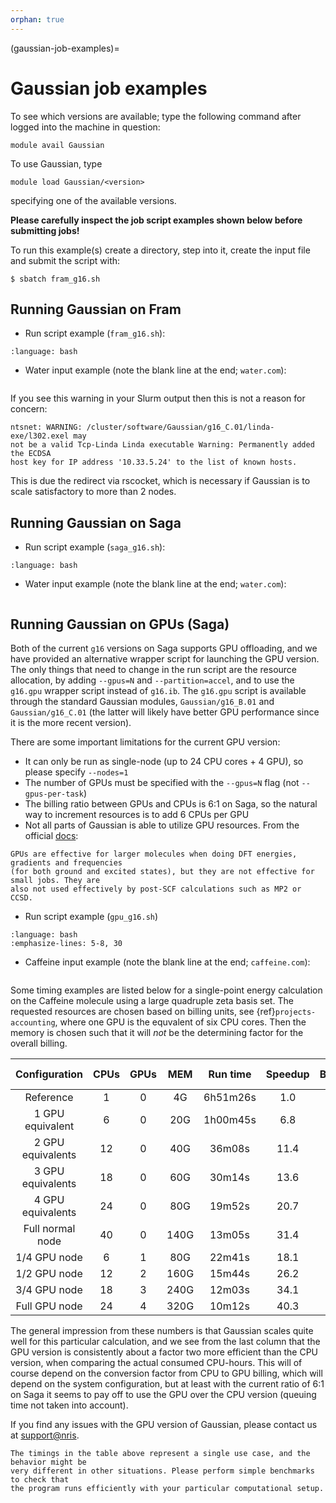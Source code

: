 ```yaml
---
orphan: true
---
```


(gaussian-job-examples)=

# Gaussian job examples

To see which versions are available; type the following command after logged into the machine in question:

    module avail Gaussian

To use Gaussian, type

    module load Gaussian/<version>

specifying one of the available versions.

**Please carefully inspect the job script examples shown below before submitting jobs!**

To run this example(s) create a directory, step into it, create the input file and submit the script with:

	$ sbatch fram_g16.sh


## Running Gaussian on Fram

- Run script example (`fram_g16.sh`):

```{literalinclude} fram_g16.sh
:language: bash
```

- Water input example (note the blank line at the end; `water.com`):

```{literalinclude} water.com
```

If you see this warning in your Slurm output then this is not a reason for concern:
```text
ntsnet: WARNING: /cluster/software/Gaussian/g16_C.01/linda-exe/l302.exel may
not be a valid Tcp-Linda Linda executable Warning: Permanently added the ECDSA
host key for IP address '10.33.5.24' to the list of known hosts.
```
This is due the redirect via rscocket, which is necessary
if Gaussian is to scale satisfactory to more than 2 nodes.


## Running Gaussian on Saga

- Run script example (`saga_g16.sh`):

```{literalinclude} saga_g16.sh
:language: bash
```

- Water input example (note the blank line at the end; `water.com`):

```{literalinclude} water.com
```

## Running Gaussian on GPUs (Saga)

Both of the current `g16` versions on Saga supports GPU offloading, and we have provided
an alternative wrapper script for launching the GPU version. The only things that
need to change in the run script are the resource allocation, by adding `--gpus=N`
and `--partition=accel`, and to use the `g16.gpu` wrapper script instead of `g16.ib`.
The `g16.gpu` script is available through the standard Gaussian modules, `Gaussian/g16_B.01`
and `Gaussian/g16_C.01` (the latter will likely have better GPU performance since it is
the more recent version).

There are some important limitations for the current GPU version:

- It can only be run as single-node (up to 24 CPU cores + 4 GPU), so please specify `--nodes=1`
- The number of GPUs must be specified with the `--gpus=N` flag (not `--gpus-per-task`)
- The billing ratio between GPUs and CPUs is 6:1 on Saga, so the natural way to increment
resources is to add 6 CPUs per GPU
- Not all parts of Gaussian is able to utilize GPU resources. From the official [docs](https://gaussian.com/gpu/):
```text
GPUs are effective for larger molecules when doing DFT energies, gradients and frequencies
(for both ground and excited states), but they are not effective for small jobs. They are
also not used effectively by post-SCF calculations such as MP2 or CCSD.
```

 - Run script example (`gpu_g16.sh`)
```{literalinclude} gpu_g16.sh
:language: bash
:emphasize-lines: 5-8, 30
```

- Caffeine input example (note the blank line at the end; `caffeine.com`):

```{literalinclude} caffeine.com
```

Some timing examples are listed below for a single-point energy calculation on the
Caffeine molecule using a large quadruple zeta basis set. The requested resources are
chosen based on billing units, see {ref}`projects-accounting`, where one GPU is the
equvalent of six CPU cores. Then the memory is chosen such that it will *not* be the
determining factor for the overall billing.

|   Configuration        | CPUs     | GPUs   | MEM       | Run time      | Speedup   | Billing   | CPU-hrs      |
|:----------------------:|:--------:|:------:|:---------:|:-------------:|:---------:|:---------:|:------------:|
|   Reference            | 1        | 0      |      4G   |  6h51m26s     |   1.0     |     1     |    6.9       |
|   1 GPU equivalent     | 6        | 0      |     20G   |  1h00m45s     |   6.8     |     6     |    6.1       |
|   2 GPU equivalents    | 12       | 0      |     40G   |    36m08s     |  11.4     |    12     |    7.2       |
|   3 GPU equivalents    | 18       | 0      |     60G   |    30m14s     |  13.6     |    18     |    9.1       |
|   4 GPU equivalents    | 24       | 0      |     80G   |    19m52s     |  20.7     |    24     |    7.9       |
|   Full normal node     | 40       | 0      |    140G   |    13m05s     |  31.4     |    40     |    8.7       |
|   1/4 GPU node         | 6        | 1      |     80G   |    22m41s     |  18.1     |     6     |    2.3       |
|   1/2 GPU node         | 12       | 2      |    160G   |    15m44s     |  26.2     |    12     |    3.1       |
|   3/4 GPU node         | 18       | 3      |    240G   |    12m03s     |  34.1     |    18     |    3.6       |
|   Full GPU node        | 24       | 4      |    320G   |    10m12s     |  40.3     |    24     |    4.1       |

The general impression from these numbers is that Gaussian scales quite well for this
particular calculation, and we see from the last column that the GPU version is
consistently about a factor two more efficient than the CPU version, when comparing
the actual consumed CPU-hours. This will of course depend on the conversion factor from
CPU to GPU billing, which will depend on the system configuration, but at least with
the current ratio of 6:1 on Saga it seems to pay off to use the GPU over the CPU
version (queuing time not taken into account).

If you find any issues with the GPU version of Gaussian, please contact us at [support@nris](mailto:support@nris.no).

```{note}
The timings in the table above represent a single use case, and the behavior might be
very different in other situations. Please perform simple benchmarks to check that
the program runs efficiently with your particular computational setup.
```

